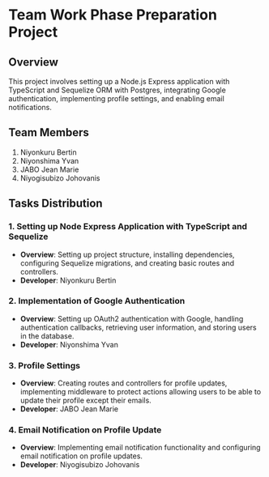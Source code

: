 # Team Work Phase Preparation Project

## Overview
This project involves setting up a Node.js Express application with TypeScript and Sequelize ORM with Postgres, integrating Google authentication, implementing profile settings, and enabling email notifications.

## Team Members
1. Niyonkuru Bertin
2. Niyonshima Yvan
3. JABO Jean Marie
4. Niyogisubizo Johovanis

## Tasks Distribution

### 1. Setting up Node Express Application with TypeScript and Sequelize
- **Overview**: Setting up project structure, installing dependencies, configuring Sequelize migrations, and creating basic routes and controllers.
- **Developer**: Niyonkuru Bertin

### 2. Implementation of Google Authentication
- **Overview**: Setting up OAuth2 authentication with Google, handling authentication callbacks, retrieving user information, and storing users in the database.
- **Developer**: Niyonshima Yvan

### 3. Profile Settings
- **Overview**: Creating routes and controllers for profile updates, implementing middleware to protect actions allowing users to be able to update their profile except their emails.
- **Developer**: JABO Jean Marie

### 4. Email Notification on Profile Update
- **Overview**: Implementing email notification functionality and configuring email notification on profile updates.
- **Developer**: Niyogisubizo Johovanis
